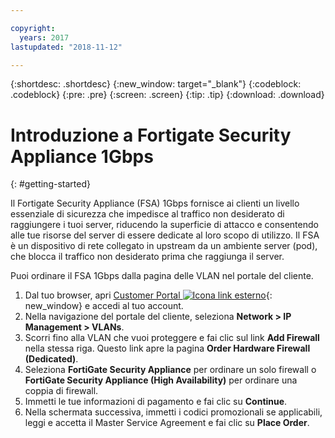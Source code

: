 ```yaml
---

copyright:
  years: 2017
lastupdated: "2018-11-12"

---
```


{:shortdesc: .shortdesc}
{:new_window: target="_blank"}
{:codeblock: .codeblock}
{:pre: .pre}
{:screen: .screen}
{:tip: .tip}
{:download: .download}

# Introduzione a Fortigate Security Appliance 1Gbps
{: #getting-started}

Il Fortigate Security Appliance (FSA) 1Gbps fornisce ai clienti un livello essenziale di sicurezza che impedisce al traffico non desiderato di raggiungere i tuoi server, riducendo la superficie di attacco e consentendo alle tue risorse del server di essere dedicate al loro scopo di utilizzo.  Il FSA è un dispositivo di rete collegato in upstream da un ambiente server (pod), che blocca il traffico non desiderato prima che raggiunga il server.  

Puoi ordinare il FSA 1Gbps dalla pagina delle VLAN nel portale del cliente.

1. Dal tuo browser, apri [Customer Portal ![Icona link esterno](../../icons/launch-glyph.svg "Icona link esterno")](https://control.softlayer.com/){: new_window} e accedi al tuo account.
2. Nella navigazione del portale del cliente, seleziona **Network > IP Management > VLANs**.
3. Scorri fino alla VLAN che vuoi proteggere e fai clic sul link **Add Firewall** nella stessa riga. Questo link apre la pagina **Order Hardware Firewall (Dedicated)**.
4. Seleziona **FortiGate Security Appliance** per ordinare un solo firewall o **FortiGate Security Appliance (High Availability)** per ordinare una coppia di firewall.
5. Immetti le tue informazioni di pagamento e fai clic su **Continue**.
6. Nella schermata successiva, immetti i codici promozionali se applicabili, leggi e accetta il Master Service Agreement e fai clic su **Place Order**.

